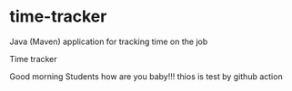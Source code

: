 # time-tracker
Java (Maven) application for tracking time on the job

Time tracker

Good morning Students  how are you baby!!!
thios is test by github action
